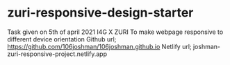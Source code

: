 # zuri-responsive-design-starter
Task given on 5th of april 2021 I4G X ZURI
To make webpage responsive to different device orientation
Github url; https://github.com/106joshman/106joshman.github.io
Netlify url; joshman-zuri-responsive-project.netlify.app
